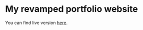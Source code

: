 # My revamped portfolio website
  You can find live version [here](https://www.deimantasbutenas.lt/).
